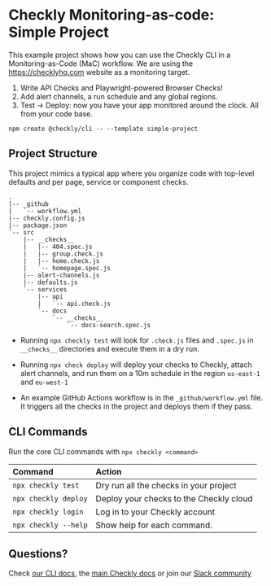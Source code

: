 # Checkly Monitoring-as-code: Simple Project

This example project shows how you can use the Checkly CLI in a Monitoring-as-Code (MaC) workflow. We are using the
https://checklyhq.com website as a monitoring target.

1. Write API Checks and Playwright-powered Browser Checks!
2. Add alert channels, a run schedule and any global regions.
3. Test -> Deploy: now you have your app monitored around the clock. All from your code base.

```
npm create @checkly/cli -- --template simple-project
```

## Project Structure

This project mimics a typical app where you organize code with top-level defaults and per page, service or component checks.

```
.
|-- _github
|   `-- workflow.yml
|-- checkly.config.js
|-- package.json
`-- src
    |-- __checks__
    |   |-- 404.spec.js
    |   |-- group.check.js
    |   |-- home.check.js
    |   `-- homepage.spec.js
    |-- alert-channels.js
    |-- defaults.js
    `-- services
        |-- api
        |   `-- api.check.js
        `-- docs
            `-- __checks__
                `-- docs-search.spec.js

```

- Running `npx checkly test` will look for `.check.js` files and `.spec.js` in `__checks__` directories and execute them in a dry run.

- Running `npx check deploy` will deploy your checks to Checkly, attach alert channels, and run them on a 10m schedule in the 
region `us-east-1` and `eu-west-1`

- An example GitHub Actions workflow is in the `_github/workflow.yml` file. It triggers all the checks in the project and deploys
them if they pass.

## CLI Commands

Run the core CLI commands with `npx checkly <command>` 

| Command              | Action                                           |
|:---------------------|:-------------------------------------------------|
| `npx checkly test`   | Dry run all the checks in your project           |
| `npx checkly deploy` | Deploy your checks to the Checkly cloud          |
| `npx checkly login`  | Log in to your Checkly account                   |
| `npx checkly --help` | Show help for each command.                      |

## Questions?

Check [our CLI docs](https://github.com/checkly/checkly-cli), the [main Checkly docs](https://checklyhq.com/docs) or 
join our [Slack community](https://checklyhq.com/slack)
